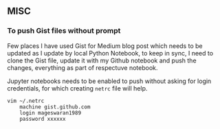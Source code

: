 ## MISC

### To push Gist files without prompt

Few places I have used Gist for Medium blog post which needs to
be updated as I update by local Python Notebook, to keep in sync,
I need to clone the Gist file, update it with my Github notebook 
and push the changes, everything as part of respectuve notebook.

Jupyter notebooks needs to be enabled to push without asking for 
login credentials, for which creating `netrc` file will help.

```
vim ~/.netrc
    machine gist.github.com
    login mageswaran1989
    password xxxxxx
```
